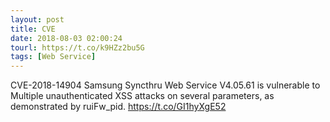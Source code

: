 ```yaml
---
layout: post
title: CVE
date: 2018-08-03 02:00:24
tourl: https://t.co/k9HZz2bu5G
tags: [Web Service]
---
```

CVE-2018-14904 Samsung Syncthru Web Service V4.05.61 is vulnerable to Multiple unauthenticated XSS attacks on several parameters, as demonstrated by ruiFw_pid.  https://t.co/GI1hyXgE52